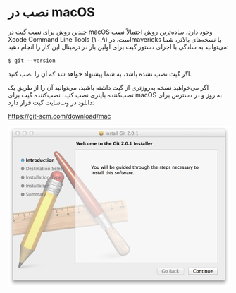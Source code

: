 # نصب در macOS
چندین روش برای نصب گیت در macOS وجود دارد، ساده‌ترین روش احتمالاً نصب Xcode Command Line Tools است. در (۱۰.۹)mavericks یا نسخه‌های بالاتر، شما می‌توانید به سادگی با اجرای دستور گیت برای اولین بار در ترمینال این کار را انجام دهید:
```
$ git --version
```
اگر گیت نصب نشده باشد،  به شما پیشنهاد خواهد شد که آن را نصب کنید.

اگر می‌خواهید نسخه به‌روزتری از گیت داشته باشید، می‌توانید آن را از طریق یک نصب‌کننده باینری نصب کنید. نصب‌کننده گیت برای macOS به روز و در دسترس برای دانلود در وب‌سایت گیت قرار دارد: 

https://git-scm.com/download/mac

![alt text](git2/git-osx-installer.png)